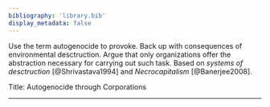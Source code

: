 ```yaml
---
bibliography: 'library.bib'
display_metadata: false
---
```


Use the term autogenocide to provoke. Back up with consequences of environmental desctruction. Argue that only organizations offer the abstraction necessary for carrying out such task. Based on _systems of desctruction_ [@Shrivastava1994] and _Necrocapitalism_ [@Banerjee2008].

Title: Autogenocide through Corporations

---